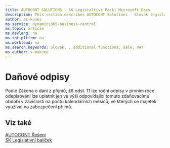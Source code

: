 ```yaml
---
title: AUTOCONT SOLUTIONS - SK Legistaltive Pack| Microsoft Docs
description: This section describes AUTOCONT Solutions - Slovak legislation
author: ac-kunes
ms.service: dynamics365-business-central
ms.topic: article
ms.devlang: na
ms.tgt_pltfrm: na
ms.workload: na
ms.search.keywords: Slovak, , additional functions, sale, VAT
ms.author: v-makune
---
```


# Daňové odpisy

Podle Zákona o dani z příjmů, §6 odst. 11 lze roční odpisy v prvním roce odepisování lze uplatnit jen ve výši odpovídající tomuto zdaňovacímu období v závislosti na počtu kalendářních měsíců, ve kterých se majetek využíval na zabezpečení příjmů.  

## Viz také 
[AUTOCONT Řešení](../index.md)  
[SK Legislativní balíček](ac-sk-legislative-pack.md)
